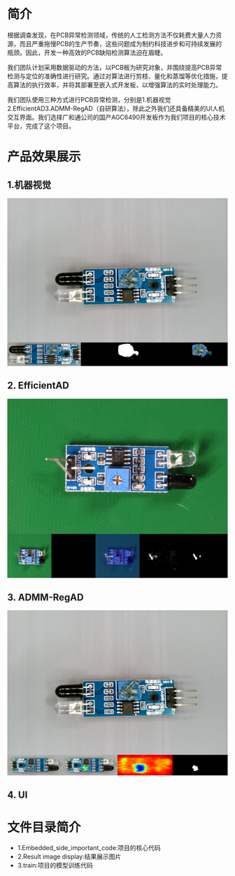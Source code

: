 ﻿# 简介
根据调查发现，在PCB异常检测领域，传统的人工检测方法不仅耗费大量人力资源，而且严重拖慢PCB的生产节奏，这些问题成为制约科技进步和可持续发展的瓶颈。因此，开发一种高效的PCB缺陷检测算法迫在眉睫。

我们团队计划采用数据驱动的方法，以PCB板为研究对象，并围绕提高PCB异常检测与定位的准确性进行研究。通过对算法进行剪枝、量化和蒸馏等优化措施，提高算法的执行效率，并将其部署至嵌入式开发板，以增强算法的实时处理能力。 

我们团队使用三种方式进行PCB异常检测，分别是1.机器视觉2.EfficientAD3.ADMM-RegAD（自研算法），除此之外我们还具备精美的UI人机交互界面。我们选择广和通公司的国产AGC6490开发板作为我们项目的核心技术平台，完成了这个项目。
# 产品效果展示
## 1.机器视觉
![alt text](<Result image display/MResult.png>)
## 2. EfficientAD
![alt text](<Result image display/EffentADResult.png>)
## 3. ADMM-RegAD
![alt text](<Result image display/ADMMResult.png>)
## 4. UI


# 文件目录简介
- 1.Embedded_side_important_code:项目的核心代码
- 2.Result image display:结果展示图片
- 3.train:项目的模型训练代码
